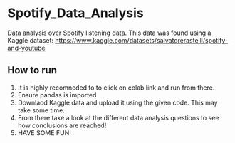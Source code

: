 # Spotify_Data_Analysis
Data analysis over Spotify listening data. 
This data was found using a Kaggle dataset: https://www.kaggle.com/datasets/salvatorerastelli/spotify-and-youtube
## How to run
1. It is highly recomneded to to click on colab link and run from there.
2. Ensure pandas is imported
3. Downlaod Kaggle data and upload it using the given code. This may take some time.
4. From there take a look at the different data analysis questions to see how conclusions are reached!
5. HAVE SOME FUN!
